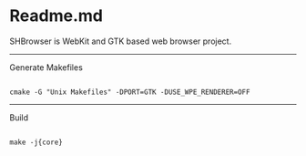 # Readme.md

SHBrowser is WebKit and GTK based web browser project.

---

Generate Makefiles

```

cmake -G "Unix Makefiles" -DPORT=GTK -DUSE_WPE_RENDERER=OFF

```

---

Build

```

make -j{core}

```
